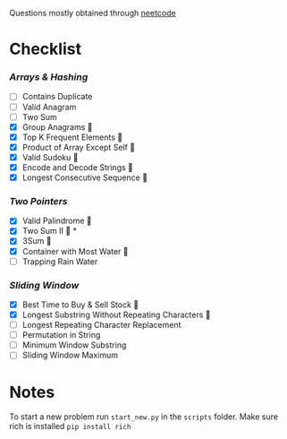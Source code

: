 Questions mostly obtained through [neetcode](https://neetcode.io/practice)
# Checklist

### *Arrays & Hashing*
- [ ] Contains Duplicate
- [ ] Valid Anagram
- [ ] Two Sum
- [x] Group Anagrams	🥈
- [x] Top K Frequent Elements	🥉
- [x] Product of Array Except Self	🥈
- [x] Valid Sudoku 🥇
- [x] Encode and Decode Strings 🥇
- [x] Longest Consecutive Sequence 🥈

### *Two Pointers*
- [x] Valid Palindrome 🥇
- [x] Two Sum II 🥈 *
- [x] 3Sum 🥈
- [x] Container with Most Water 🥇
- [ ] Trapping Rain Water

### *Sliding Window*
- [x] Best Time to Buy & Sell Stock	🥉
- [x] Longest Substring Without Repeating Characters 🥇
- [ ] Longest Repeating Character Replacement
- [ ] Permutation in String
- [ ] Minimum Window Substring
- [ ] Sliding Window Maximum

# Notes
To start a new problem run `start_new.py` in the `scripts` folder. Make sure rich is installed `pip install rich`
